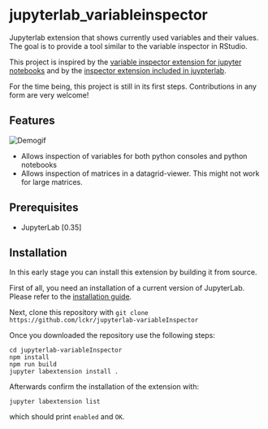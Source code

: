 # jupyterlab_variableinspector



Jupyterlab extension that shows currently used variables and their values. The goal is to provide a tool similar to the variable inspector in RStudio.

This project is inspired by the [variable inspector extension for jupyter notebooks](https://github.com/ipython-contrib/jupyter_contrib_nbextensions/tree/master/src/jupyter_contrib_nbextensions/nbextensions/varInspector) and by the [inspector extension included in juypterlab](https://github.com/jupyterlab/jupyterlab/tree/master/packages/inspector-extension).

For the time being, this project is still in its first steps. Contributions in any form are very welcome!

## Features
![Demogif](early_demo.gif)
- Allows inspection of variables for both python consoles and python notebooks
- Allows inspection of matrices in a datagrid-viewer. This might not work for large matrices.

## Prerequisites

* JupyterLab [0.35] 

## Installation
In this early stage you can install this extension by building it from source.  

First of all, you need an installation of a current version of JupyterLab. Please refer to the [installation guide](https://github.com/jupyterlab/jupyterlab#installation).


Next, clone this repository with `git clone https://github.com/lckr/jupyterlab-variableInspector`

Once you downloaded the repository use the following steps:
```
cd jupyterlab-variableInspector
npm install
npm run build 
jupyter labextension install . 
``` 

Afterwards confirm the installation of the extension with:
```
jupyter labextension list
```
which should print `enabled` and `OK`.




